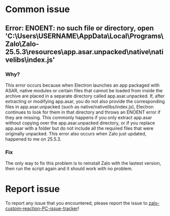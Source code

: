 # Common issue
## Error: ENOENT: no such file or directory, open 'C:\Users\USERNAME\AppData\Local\Programs\Zalo\Zalo-25.5.3\resources\app.asar.unpacked\native\nativelibs\index.js'
### Why?
This error occurs because when Electron launches an app packaged with ASAR, native modules or certain files that cannot be loaded from inside the archive are placed in a separate directory called app.asar.unpacked. If, after extracting or modifying app.asar, you do not also provide the corresponding files in app.asar.unpacked (such as native/nativelibs/index.js), Electron continues to look for them in that directory and throws an ENOENT error if they are missing. This commonly happens if you only extract app.asar without copying over the app.asar.unpacked directory, or if you replace app.asar with a folder but do not include all the required files that were originally unpacked.
This error also occurs when Zalo just updated, happened to me on 25.5.3.
### Fix
The only way to fix this problem is to reinstall Zalo with the lastest version, then run the script again and it should work with no problem.
# Report issue
To report any issue that you encountered, please report the issue to
[zalo-custom-reaction-PC-issue-tracker](https://github.com/fynrae/zalo-custom-reaction-PC-issue-tracker)!
